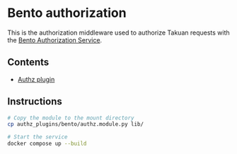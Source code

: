 # Bento authorization

This is the authorization middleware used to authorize Takuan requests with the
[Bento Authorization Service](https://github.com/bento-platform/bento_authorization_service).

## Contents
- [Authz plugin](./authz.module.py)

## Instructions

```bash
# Copy the module to the mount directory
cp authz_plugins/bento/authz.module.py lib/

# Start the service
docker compose up --build
```
